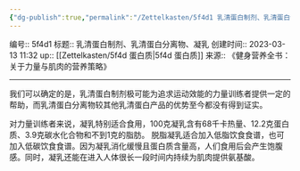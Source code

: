 ```yaml
---
{"dg-publish":true,"permalink":"/Zettelkasten/5f4d1 乳清蛋白制剂、乳清蛋白分离物、凝乳/","dgPassFrontmatter":true}
---
```


编号:: 5f4d1
标题:: 乳清蛋白制剂、乳清蛋白分离物、凝乳
创建时间:: 2023-03-13 11:32
up:: [[Zettelkasten/5f4d 蛋白质\|5f4d 蛋白质]]
来源:: 《健身营养全书：关于力量与肌肉的营养策略》

---
我们可以确定的是，乳清蛋白制剂极可能为追求运动效能的力量训练者提供一定的帮助，而乳清蛋白分离物较其他乳清蛋白产品的优势至今都没有得到证实。

对力量训练者来说，凝乳特别适合食用，100克凝乳含有68千卡热量、12.2克蛋白质、3.9克碳水化合物和不到1克的脂肪。
脱脂凝乳适合加入低脂饮食食谱，也可加入低碳饮食食谱。因为凝乳消化缓慢且蛋白质含量高，人们食用后会产生饱腹感。同时，凝乳还能在进入人体很长一段时间内持续为肌肉提供氨基酸。